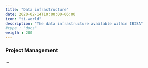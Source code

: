 ```yaml
---
title: "Data infrastructure"
date: 2020-02-14T10:00:00+06:00
icon: "ti-world"
description: "The data infrastructure available within IBISA"
#type : "docs"
weigth : 200
---
```


### Project Management

...